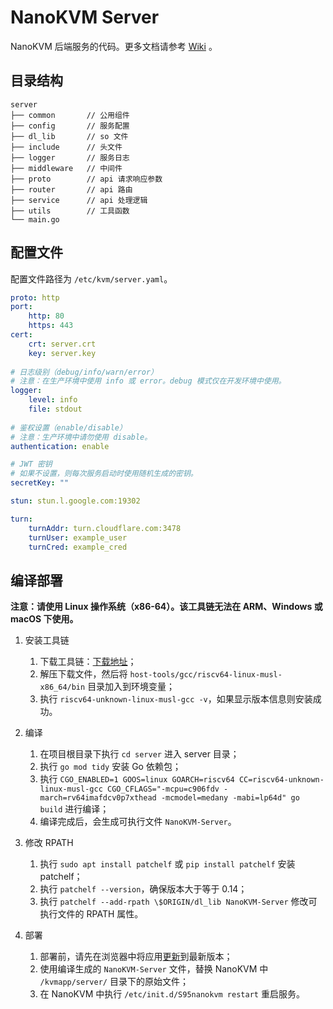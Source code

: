 # NanoKVM Server

NanoKVM 后端服务的代码。更多文档请参考 [Wiki](https://wiki.sipeed.com/nanokvm) 。

## 目录结构

```shell
server
├── common       // 公用组件
├── config       // 服务配置
├── dl_lib       // so 文件
├── include      // 头文件
├── logger       // 服务日志
├── middleware   // 中间件
├── proto        // api 请求响应参数
├── router       // api 路由
├── service      // api 处理逻辑
├── utils        // 工具函数
└── main.go
```

## 配置文件

配置文件路径为 `/etc/kvm/server.yaml`。

```yaml
proto: http
port:
    http: 80
    https: 443
cert:
    crt: server.crt
    key: server.key
    
# 日志级别（debug/info/warn/error）
# 注意：在生产环境中使用 info 或 error。debug 模式仅在开发环境中使用。
logger:
    level: info
    file: stdout
    
# 鉴权设置（enable/disable）
# 注意：生产环境中请勿使用 disable。
authentication: enable

# JWT 密钥
# 如果不设置，则每次服务启动时使用随机生成的密钥。
secretKey: ""

stun: stun.l.google.com:19302

turn:
    turnAddr: turn.cloudflare.com:3478
    turnUser: example_user
    turnCred: example_cred
```

## 编译部署

**注意：请使用 Linux 操作系统（x86-64）。该工具链无法在 ARM、Windows 或 macOS 下使用。**

1. 安装工具链
   1. 下载工具链：[下载地址](https://sophon-file.sophon.cn/sophon-prod-s3/drive/23/03/07/16/host-tools.tar.gz)；
   2. 解压下载文件，然后将 `host-tools/gcc/riscv64-linux-musl-x86_64/bin` 目录加入到环境变量；
   3. 执行 `riscv64-unknown-linux-musl-gcc -v`，如果显示版本信息则安装成功。

2. 编译
   1. 在项目根目录下执行 `cd server` 进入 server 目录；
   2. 执行 `go mod tidy` 安装 Go 依赖包；
   3. 执行 `CGO_ENABLED=1 GOOS=linux GOARCH=riscv64 CC=riscv64-unknown-linux-musl-gcc CGO_CFLAGS="-mcpu=c906fdv -march=rv64imafdcv0p7xthead -mcmodel=medany -mabi=lp64d" go build` 进行编译；
   4. 编译完成后，会生成可执行文件 `NanoKVM-Server`。

3. 修改 RPATH
   1. 执行 `sudo apt install patchelf` 或 `pip install patchelf` 安装 patchelf；
   2. 执行 `patchelf --version`，确保版本大于等于 0.14；
   3. 执行 `patchelf --add-rpath \$ORIGIN/dl_lib NanoKVM-Server` 修改可执行文件的 RPATH 属性。

4. 部署
   1. 部署前，请先在浏览器中将应用[更新](https://wiki.sipeed.com/hardware/zh/kvm/NanoKVM/system/updating.html)到最新版本；
   2. 使用编译生成的 `NanoKVM-Server` 文件，替换 NanoKVM 中 `/kvmapp/server/` 目录下的原始文件；
   3. 在 NanoKVM 中执行 `/etc/init.d/S95nanokvm restart` 重启服务。
